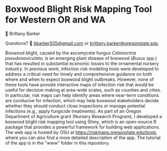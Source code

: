 # Boxwood Blight Risk Mapping Tool for Western OR and WA
👥 Brittany Barker 

Questions? 📧 bbarker505@gmail.com or brittany.barker@oregonstate.edu  

Boxwood blight, caused by the ascomycete fungus *Calonectria pseudonaviculata*, is an emerging plant disease of boxwood (*Buxus* spp.) that has resulted in substantial economic losses to the ornamental nursery industry. In previous work, infection risk modeling tools were developed to address a critical need for timely and comprehensive guidance on both where and when to expect boxwood blight outbreaks. However, none of these tools have provide interactive maps of infection risk that would be useful for decision making at area-wide scales, such as counties and cities. In particular, risk maps can help identify areas where near-term conditions are conducive for infection, which may help boxwood stakeholders decide whether they should conduct close inspections or manage potential infections (e.g., apply fungicide treatments). As part of an Oregon Department of Agriculture grant (Nursery Research Program), I developed a boxwood blight risk mapping tool using Shiny, which is an open-source R package that provides a powerful framework for building web applications. The web app is hosted by OSU at https://riskmaps.oregonstate.edu/boxb, where you can also find a more detailed description of the app. The tutorial of the app is in the "www" folder in this repository.
